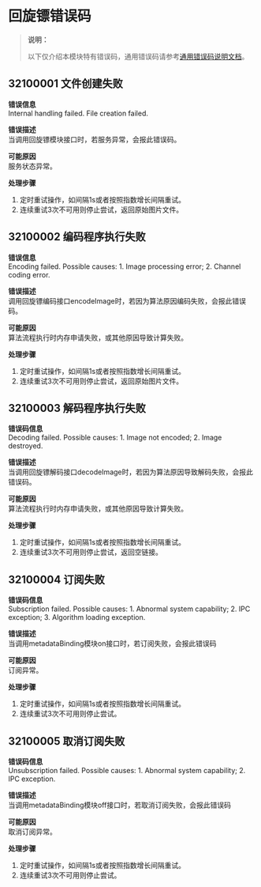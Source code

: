 # 回旋镖错误码
<!--Kit: Multimodal Awareness Kit-->
<!--Subsystem: MultimodalAwareness-->
<!--Owner: @dilligencer-->
<!--SE: @zou_ye-->
<!--TSE: @judan-->

> **说明：**
>
> 以下仅介绍本模块特有错误码，通用错误码请参考[通用错误码说明文档](../errorcode-universal.md)。

## 32100001 文件创建失败  
**错误信息**  
Internal handling failed. File creation failed.  

**错误描述**  
当调用回旋镖模块接口时，若服务异常，会报此错误码。  

**可能原因**  
服务状态异常。  

**处理步骤**
1. 定时重试操作，如间隔1s或者按照指数增长间隔重试。  
2. 连续重试3次不可用则停止尝试，返回原始图片文件。  


## 32100002 编码程序执行失败  
**错误信息**  
Encoding failed. Possible causes: 1. Image processing error; 2. Channel coding error. 

**错误描述**  
调用回旋镖编码接口encodeImage时，若因为算法原因编码失败，会报此错误码。

**可能原因**  
算法流程执行时内存申请失败，或其他原因导致计算失败。  

**处理步骤**  
1. 定时重试操作，如间隔1s或者按照指数增长间隔重试。  
2. 连续重试3次不可用则停止尝试，返回原始图片文件。  

## 32100003 解码程序执行失败  
**错误码信息**  
Decoding failed. Possible causes: 1. Image not encoded; 2. Image destroyed. 

**错误描述**  
当调用回旋镖解码接口decodeImage时，若因为算法原因导致解码失败，会报此错误码。

**可能原因**  
算法流程执行时内存申请失败，或其他原因导致计算失败。  

**处理步骤**  
1. 定时重试操作，如间隔1s或者按照指数增长间隔重试。  
2. 连续重试3次不可用则停止尝试，返回空链接。  


## 32100004 订阅失败  
**错误码信息**  
Subscription failed. Possible causes: 1. Abnormal system capability; 2. IPC exception; 3. Algorithm loading exception. 

**错误描述**  
当调用metadataBinding模块on接口时，若订阅失败，会报此错误码  

**可能原因**  
订阅异常。  

**处理步骤**  
1. 定时重试操作，如间隔1s或者按照指数增长间隔重试。
2. 连续重试3次不可用则停止尝试。  

## 32100005 取消订阅失败  

**错误码信息**  
Unsubscription failed. Possible causes: 1. Abnormal system capability; 2. IPC exception. 

**错误描述**  
当调用metadataBinding模块off接口时，若取消订阅失败，会报此错误码  

**可能原因**  
取消订阅异常。  

**处理步骤**
1. 定时重试操作，如间隔1s或者按照指数增长间隔重试。
2. 连续重试3次不可用则停止尝试。